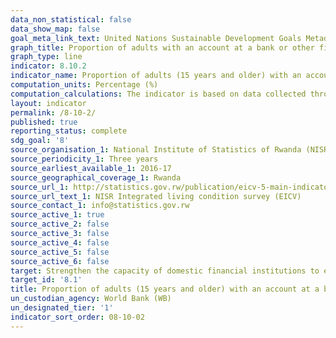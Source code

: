 ```yaml
---
data_non_statistical: false
data_show_map: false
goal_meta_link_text: United Nations Sustainable Development Goals Metadata (PDF 210KB)
graph_title: Proportion of adults with an account at a bank or other financial institution or with a mobile-money-service provider
graph_type: line
indicator: 8.10.2
indicator_name: Proportion of adults (15 years and older) with an account at a bank or other financial institution or with a mobile-money-service provider
computation_units: Percentage (%)
computation_calculations: The indicator is based on data collected through individual level surveys in with representative samples. Appropriate sampling weights are used in calculating country-level aggregates
layout: indicator
permalink: /8-10-2/
published: true
reporting_status: complete
sdg_goal: '8'
source_organisation_1: National Institute of Statistics of Rwanda (NISR)
source_periodicity_1: Three years
source_earliest_available_1: 2016-17
source_geographical_coverage_1: Rwanda
source_url_1: http://statistics.gov.rw/publication/eicv-5-main-indicators-report-201617
source_url_text_1: NISR Integrated living condition survey (EICV)
source_contact_1: info@statistics.gov.rw
source_active_1: true
source_active_2: false
source_active_3: false
source_active_4: false
source_active_5: false
source_active_6: false
target: Strengthen the capacity of domestic financial institutions to encourage and expand access to banking, insurance and financial services for all
target_id: '8.1'
title: Proportion of adults (15 years and older) with an account at a bank or other financial institution or with a mobile-money-service provider
un_custodian_agency: World Bank (WB)
un_designated_tier: '1'
indicator_sort_order: 08-10-02
---
```

